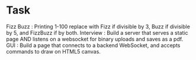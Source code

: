 # Task

Fizz Buzz : Printing 1-100 replace with Fizz if divisible by 3, Buzz if divisible by 5, and FizzBuzz if by both.
Interview : Build a server that serves a static page AND listens on a websocket for binary uploads and saves as a pdf.
GUI : Build a page that connects to a backend WebSocket, and accepts commands to draw on HTML5 canvas.
